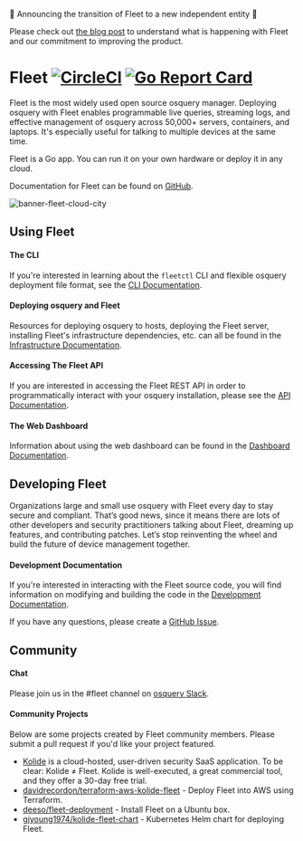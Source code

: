 :tada: Announcing the transition of Fleet to a new independent entity :tada:

Please check out [the blog post](https://medium.com/fleetdm/a-new-fleet-d4096c7de978) to understand what is happening with Fleet and our commitment to improving the product.

# Fleet [![CircleCI](https://circleci.com/gh/fleetdm/fleet/tree/master.svg?style=svg)](https://circleci.com/gh/fleetdm/fleet/tree/master) [![Go Report Card](https://goreportcard.com/badge/github.com/fleetdm/fleet)](https://goreportcard.com/report/github.com/fleetdm/fleet)

Fleet is the most widely used open source osquery manager.  Deploying osquery with Fleet enables programmable live queries, streaming logs, and effective management of osquery across 50,000+ servers, containers, and laptops.  It's especially useful for talking to multiple devices at the same time.

Fleet is a Go app. You can run it on your own hardware or deploy it in any cloud.

Documentation for Fleet can be found on [GitHub](./docs/README.md).

![banner-fleet-cloud-city](https://user-images.githubusercontent.com/618009/98254443-eaf21100-1f41-11eb-9e2c-63a0545601f3.jpg)

<!-- todo: update screenshots
**Fleet Dashboard**
![Screenshot of dashboard](./assets/images/dashboard-screenshot.png)

**Live Queries**
![Screenshot of live query interface](./assets/images/query-screenshot.png)

**Scheduled Query/Pack Editor**
![Screenshot of pack editor](./assets/images/pack-screenshot.png)
-->

## Using Fleet

#### The CLI

If you're interested in learning about the `fleetctl` CLI and flexible osquery deployment file format, see the [CLI Documentation](./docs/cli/README.md).

#### Deploying osquery and Fleet

Resources for deploying osquery to hosts, deploying the Fleet server, installing Fleet's infrastructure dependencies, etc. can all be found in the [Infrastructure Documentation](./docs/infrastructure/README.md).

#### Accessing The Fleet API

If you are interested in accessing the Fleet REST API in order to programmatically interact with your osquery installation, please see the [API Documentation](./docs/api/README.md).

#### The Web Dashboard

Information about using the web dashboard can be found in the [Dashboard Documentation](./docs/dashboard/README.md).

## Developing Fleet

Organizations large and small use osquery with Fleet every day to stay secure and compliant. That’s good news, since it means there are lots of other developers and security practitioners talking about Fleet, dreaming up features, and contributing patches. Let’s stop reinventing the wheel and build the future of device management together.

#### Development Documentation

If you're interested in interacting with the Fleet source code, you will find information on modifying and building the code in the [Development Documentation](./docs/development/README.md).

If you have any questions, please create a [GitHub Issue](https://github.com/fleetdm/fleet/issues/new).

## Community

#### Chat

Please join us in the #fleet channel on [osquery Slack](https://osquery.slack.com/join/shared_invite/zt-h29zm0gk-s2DBtGUTW4CFel0f0IjTEw#/).

#### Community Projects

Below are some projects created by Fleet community members. Please submit a pull request if you'd like your project featured.

- [Kolide](https://kolide.com) is a cloud-hosted, user-driven security SaaS application.  To be clear: Kolide ≠ Fleet.  Kolide is well-executed, a great commercial tool, and they offer a 30-day free trial.
- [davidrecordon/terraform-aws-kolide-fleet](https://github.com/davidrecordon/terraform-aws-kolide-fleet) - Deploy Fleet into AWS using Terraform.
- [deeso/fleet-deployment](https://github.com/deeso/fleet-deployment) - Install Fleet on a Ubuntu box.
- [gjyoung1974/kolide-fleet-chart](https://github.com/gjyoung1974/kolide-fleet-chart) - Kubernetes Helm chart for deploying Fleet.

